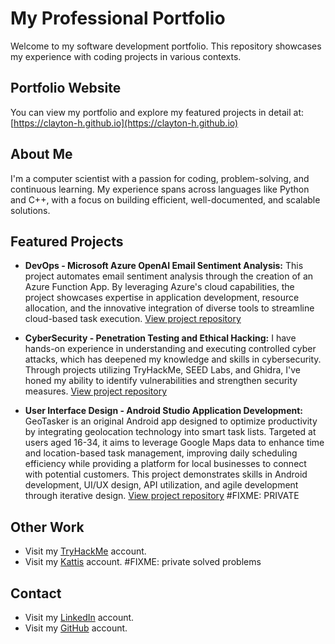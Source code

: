 # My Professional Portfolio

Welcome to my software development portfolio. This repository showcases my experience with coding projects in various contexts.

## Portfolio Website
You can view my portfolio and explore my featured projects in detail at:  
[https://clayton-h.github.io](https://clayton-h.github.io)

## About Me
I'm a computer scientist with a passion for coding, problem-solving, and continuous learning. My experience spans across languages like Python and C++, with a focus on building efficient, well-documented, and scalable solutions.

## Featured Projects
- **DevOps - Microsoft Azure OpenAI Email Sentiment Analysis:** This project automates email sentiment analysis through the creation of an Azure Function App. By leveraging Azure's cloud capabilities, the project showcases expertise in application development, resource allocation, and the innovative integration of diverse tools to streamline cloud-based task execution. [View project repository](https://github.com/clayton-h/devops-cbhodges)
  
- **CyberSecurity - Penetration Testing and Ethical Hacking:** I have hands-on experience in understanding and executing controlled cyber attacks, which has deepened my knowledge and skills in cybersecurity. Through projects utilizing TryHackMe, SEED Labs, and Ghidra, I've honed my ability to identify vulnerabilities and strengthen security measures. [View project repository](https://github.com/clayton-h/SS-cbhodges)

- **User Interface Design - Android Studio Application Development:** GeoTasker is an original Android app designed to optimize productivity by integrating geolocation technology into smart task lists. Targeted at users aged 16-34, it aims to leverage Google Maps data to enhance time and location-based task management, improving daily scheduling efficiency while providing a platform for local businesses to connect with potential customers. This project demonstrates skills in Android development, UI/UX design, API utilization, and agile development through iterative design. [View project repository](https://github.com/clayton-h/ui-cbhodges) #FIXME: PRIVATE

## Other Work
- Visit my [TryHackMe](https://tryhackme.com/r/p/claytonhodges326) account.
- Visit my [Kattis](https://open.kattis.com/users/clayton-hodges) account. #FIXME: private solved problems

## Contact
- Visit my [LinkedIn](www.linkedin.com/in/claytome) account.
- Visit my [GitHub](https://github.com/clayton-h) account.
